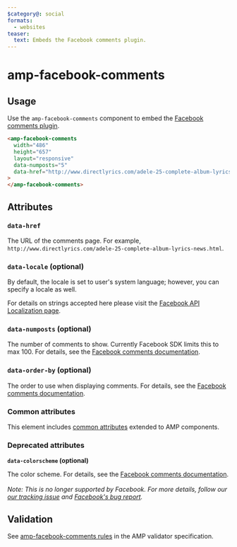 ```yaml
---
$category@: social
formats:
  - websites
teaser:
  text: Embeds the Facebook comments plugin.
---
```


<!---
Copyright 2015 The AMP HTML Authors. All Rights Reserved.

Licensed under the Apache License, Version 2.0 (the "License");
you may not use this file except in compliance with the License.
You may obtain a copy of the License at

      http://www.apache.org/licenses/LICENSE-2.0

Unless required by applicable law or agreed to in writing, software
distributed under the License is distributed on an "AS-IS" BASIS,
WITHOUT WARRANTIES OR CONDITIONS OF ANY KIND, either express or implied.
See the License for the specific language governing permissions and
limitations under the License.
-->

# amp-facebook-comments

## Usage

Use the `amp-facebook-comments` component to embed the [Facebook comments plugin](https://developers.facebook.com/docs/plugins/comments).

```html
<amp-facebook-comments
  width="486"
  height="657"
  layout="responsive"
  data-numposts="5"
  data-href="http://www.directlyrics.com/adele-25-complete-album-lyrics-news.html"
>
</amp-facebook-comments>
```

## Attributes

### `data-href`

The URL of the comments page. For example,
`http://www.directlyrics.com/adele-25-complete-album-lyrics-news.html`.

### `data-locale` (optional)

By default, the locale is set to user's system language; however, you can
specify a locale as well.

For details on strings accepted here please visit the
[Facebook API Localization page](https://developers.facebook.com/docs/internationalization).

### `data-numposts` (optional)

The number of comments to show. Currently Facebook SDK limits this to max 100.
For details, see the
[Facebook comments documentation](https://developers.facebook.com/docs/plugins/comments).

### `data-order-by` (optional)

The order to use when displaying comments. For details, see the
[Facebook comments documentation](https://developers.facebook.com/docs/plugins/comments).

### Common attributes

This element includes [common attributes](https://amp.dev/documentation/guides-and-tutorials/learn/common_attributes)
extended to AMP components.

### Deprecated attributes

**`data-colorscheme` (optional)**

The color scheme. For details, see the <a href="https://developers.facebook.com/docs/plugins/comments">Facebook comments documentation</a>.<br><br><em>Note: This is no longer supported by Facebook. For more details, follow our <a href="https://github.com/ampproject/amphtml/issues/29980">our tracking issue</a> and <a href="https://developers.facebook.com/support/bugs/1759174414250782/">Facebook's bug report</a>.</em>

## Validation

See [amp-facebook-comments rules](validator-amp-facebook-comments.protoascii) in the AMP validator specification.
